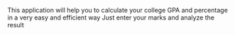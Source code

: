 This application will help you to calculate your college GPA and percentage in a very easy and efficient way
Just enter your marks and analyze the result

